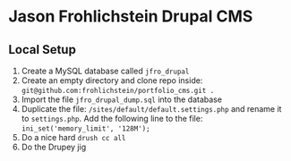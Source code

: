 # Jason Frohlichstein Drupal CMS

## Local Setup

1. Create a MySQL database called `jfro_drupal`
2. Create an empty directory and clone repo inside: `git@github.com:frohlichstein/portfolio_cms.git .`
3. Import the file `jfro_drupal_dump.sql` into the database
4. Duplicate the file: `/sites/default/default.settings.php` and rename it to `settings.php`. Add the following line to the file: `ini_set('memory_limit', '128M');`
5. Do a nice hard `drush cc all`
6. Do the Drupey jig